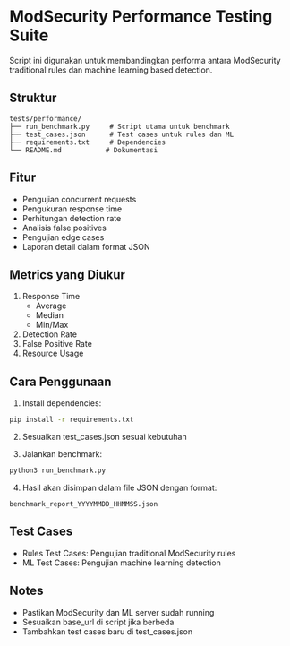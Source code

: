 # ModSecurity Performance Testing Suite

Script ini digunakan untuk membandingkan performa antara ModSecurity traditional rules dan machine learning based detection.

## Struktur
```
tests/performance/
├── run_benchmark.py     # Script utama untuk benchmark
├── test_cases.json      # Test cases untuk rules dan ML
├── requirements.txt     # Dependencies
└── README.md           # Dokumentasi
```

## Fitur
- Pengujian concurrent requests
- Pengukuran response time
- Perhitungan detection rate
- Analisis false positives
- Pengujian edge cases
- Laporan detail dalam format JSON

## Metrics yang Diukur
1. Response Time
   - Average
   - Median
   - Min/Max
2. Detection Rate
3. False Positive Rate
4. Resource Usage

## Cara Penggunaan

1. Install dependencies:
```bash
pip install -r requirements.txt
```

2. Sesuaikan test_cases.json sesuai kebutuhan

3. Jalankan benchmark:
```bash
python3 run_benchmark.py
```

4. Hasil akan disimpan dalam file JSON dengan format:
```
benchmark_report_YYYYMMDD_HHMMSS.json
```

## Test Cases
- Rules Test Cases: Pengujian traditional ModSecurity rules
- ML Test Cases: Pengujian machine learning detection

## Notes
- Pastikan ModSecurity dan ML server sudah running
- Sesuaikan base_url di script jika berbeda
- Tambahkan test cases baru di test_cases.json
